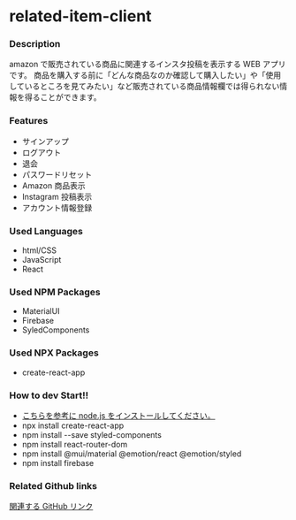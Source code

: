 # related-item-client

### Description

amazon で販売されている商品に関連するインスタ投稿を表示する WEB アプリです。
商品を購入する前に「どんな商品なのか確認して購入したい」や「使用しているところを見てみたい」など販売されている商品情報欄では得られない情報を得ることができます。

### Features

- サインアップ
- ログアウト
- 退会
- パスワードリセット
- Amazon 商品表示
- Instagram 投稿表示
- アカウント情報登録

### Used Languages

- html/CSS
- JavaScript
- React

### Used NPM Packages

- MaterialUI
- Firebase
- SyledComponents

### Used NPX Packages

- create-react-app

### How to dev Start!!

- [こちらを参考に node.js をインストールしてください。](https://codelikes.com/mac-node-install/)
- npx install create-react-app
- npm install --save styled-components
- npm install react-router-dom
- npm install @mui/material @emotion/react @emotion/styled
- npm install firebase

### Related Github links

[関連する GitHub リンク](https://github.com/Shin-Goz-Maeda/related-item-server)
